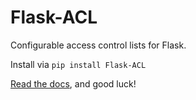 Flask-ACL
=========

Configurable access control lists for Flask.

Install via `pip install Flask-ACL`

[Read the docs](http://mikeboers.github.io/Flask-ACL), and good luck!

